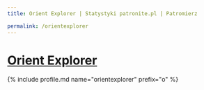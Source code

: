 ```yaml
---
title: Orient Explorer | Statystyki patronite.pl | Patromierz

permalink: /orientexplorer
---
```


# [Orient Explorer](https://patronite.pl/orientexplorer)

{% include profile.md name="orientexplorer" prefix="o" %}
